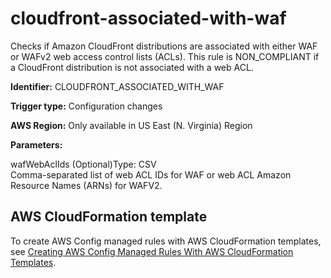 # cloudfront\-associated\-with\-waf<a name="cloudfront-associated-with-waf"></a>

Checks if Amazon CloudFront distributions are associated with either WAF or WAFv2 web access control lists \(ACLs\)\. This rule is NON\_COMPLIANT if a CloudFront distribution is not associated with a web ACL\. 

**Identifier:** CLOUDFRONT\_ASSOCIATED\_WITH\_WAF

**Trigger type:** Configuration changes

**AWS Region:** Only available in US East \(N\. Virginia\) Region

**Parameters:**

wafWebAclIds \(Optional\)Type: CSV  
Comma\-separated list of web ACL IDs for WAF or web ACL Amazon Resource Names \(ARNs\) for WAFV2\.

## AWS CloudFormation template<a name="w79aac11c32c17b7c73c15"></a>

To create AWS Config managed rules with AWS CloudFormation templates, see [Creating AWS Config Managed Rules With AWS CloudFormation Templates](aws-config-managed-rules-cloudformation-templates.md)\.